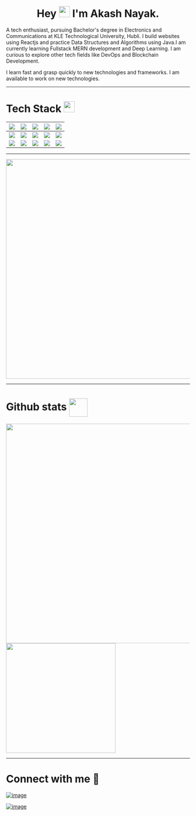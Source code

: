 <h1 align="center">Hey <img src="https://media.giphy.com/media/hvRJCLFzcasrR4ia7z/giphy.gif" width="30">  I'm Akash Nayak.</h1>
<p>A tech enthusiast, pursuing Bachelor's degree in Electronics and Communications at KLE Technological University, Hubli. I build websites using Reactjs and practice Data Structures and Algorithms using Java.I am currently learning Fullstack MERN development and Deep Learning. I am curious to explore other tech fields like DevOps and Blockchain Development.</p>
<p>I learn fast and grasp quickly to new technologies and frameworks. I am available to work on new technologies.</p>
<hr>
<h1 align="left">Tech Stack <img src = "https://media2.giphy.com/media/QssGEmpkyEOhBCb7e1/giphy.gif?cid=ecf05e47a0n3gi1bfqntqmob8g9aid1oyj2wr3ds3mg700bl&rid=giphy.gif" width = 30px></h1>


|![](https://img.shields.io/badge/-html5-black?logo=html5&style=for-the-badge)|![](https://img.shields.io/badge/-css3-black?logo=css3&style=for-the-badge&logoColor=%231572B6)|![](https://img.shields.io/badge/-javascript-black?logo=javascript&style=for-the-badge&logoColor=%23F7DF1E)|![](https://img.shields.io/badge/-React-black?logo=react&style=for-the-badge)|![](https://img.shields.io/badge/-node-black?logo=nodedotjs&style=for-the-badge)|
|---|---|---|---|---|
|![](https://img.shields.io/badge/-git-black?logo=git&style=for-the-badge)|![](https://img.shields.io/badge/-github-black?logo=github&style=for-the-badge)|![](https://img.shields.io/badge/-linux-black?logo=linux&style=for-the-badge)|![](https://img.shields.io/badge/-java-black?logo=java&style=for-the-badge)|![](https://img.shields.io/badge/-python3-black?logo=python&style=for-the-badge)|
|![](https://img.shields.io/badge/-arduino-black?logo=arduino&style=for-the-badge)|![](https://img.shields.io/badge/-sass-black?logo=sass&style=for-the-badge)|![](https://img.shields.io/badge/-npm-black?logo=npm&style=for-the-badge)|![](https://img.shields.io/badge/-firebase-black?logo=firebase&style=for-the-badge)|![](https://img.shields.io/badge/-c-black?logo=c&style=for-the-badge)|

<hr>
<img src="https://holopin.me/codedmachine" width=600></img>
<hr>
<h1>Github stats <img src="https://media.giphy.com/media/iY8CRBdQXODJSCERIr/giphy.gif" width=50 height=50 align="center"></img></h1>
<img src="https://github-readme-stats.vercel.app/api?username=codedmachine111&show_icons=true&theme=gruvbox" width=600></img>
<img src="https://github-readme-stats.vercel.app/api/top-langs/?username=codedmachine111&theme=gruvbox"" width=300></img>


<hr>
<h1>Connect with me 🔗</h1>
<div>

[![image](https://img.shields.io/badge/Twitter-1DA1F2?style=for-the-badge&logo=twitter&logoColor=white)](https://twitter.com/whoisakashh)

[![image](https://img.shields.io/badge/Gmail-D14836?style=for-the-badge&logo=gmail&logoColor=white)](mailto:charlesbabbage1709@gmail.com)
  
</div>
